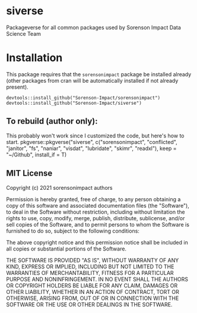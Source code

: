 # siverse
Packageverse for all common packages used by Sorenson Impact Data Science Team

# Installation
This package requires that the `sorensonimpact` package be installed already (other packages from cran will be automatically installed if not already present).

```
devtools::install_github("Sorenson-Impact/sorensonimpact")
devtools::install_github("Sorenson-Impact/siverse")
```

## To rebuild (author only):
This probably won't work since I customized the code, but here's how to start.
pkgverse::pkgverse("siverse", c("sorensonimpact", "conflicted", "janitor", "fs", "naniar", "visdat", "lubridate", "skimr", "readxl"), keep = "~/Github", install_if = T)

## MIT License

Copyright (c) 2021 sorensonimpact authors

Permission is hereby granted, free of charge, to any person obtaining a copy
of this software and associated documentation files (the "Software"), to deal
in the Software without restriction, including without limitation the rights
to use, copy, modify, merge, publish, distribute, sublicense, and/or sell
copies of the Software, and to permit persons to whom the Software is
furnished to do so, subject to the following conditions:

The above copyright notice and this permission notice shall be included in all
copies or substantial portions of the Software.

THE SOFTWARE IS PROVIDED "AS IS", WITHOUT WARRANTY OF ANY KIND, EXPRESS OR
IMPLIED, INCLUDING BUT NOT LIMITED TO THE WARRANTIES OF MERCHANTABILITY,
FITNESS FOR A PARTICULAR PURPOSE AND NONINFRINGEMENT. IN NO EVENT SHALL THE
AUTHORS OR COPYRIGHT HOLDERS BE LIABLE FOR ANY CLAIM, DAMAGES OR OTHER
LIABILITY, WHETHER IN AN ACTION OF CONTRACT, TORT OR OTHERWISE, ARISING FROM,
OUT OF OR IN CONNECTION WITH THE SOFTWARE OR THE USE OR OTHER DEALINGS IN THE
SOFTWARE.
